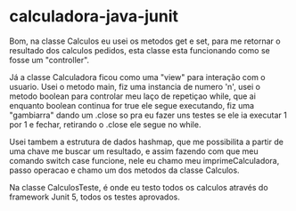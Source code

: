 # calculadora-java-junit
Bom, na classe Calculos eu usei os metodos get e set, para me retornar o resultado dos calculos pedidos, esta classe esta funcionando como se fosse um "controller".

Já a classe Calculadora ficou como uma "view" para interação com o usuario. Usei o metodo main, fiz uma instancia de numero 'n', usei o metodo boolean para controlar meu laço de repetiçao while, que ai enquanto boolean continua for true ele segue executando, fiz uma "gambiarra" dando um .close so pra eu fazer uns testes se ele ia executar 1 por 1 e fechar, retirando o .close ele segue no while.

Usei tambem a estrutura de dados hashmap, que me possibilita a partir de uma chave me buscar um resultado, e assim fazendo com que meu comando switch case funcione, nele eu chamo meu imprimeCalculadora, passo operacao e chamo um dos metodos da classe Calculos.

Na classe CalculosTeste, é onde eu testo todos os calculos através do framework Junit 5, todos os testes aprovados.


